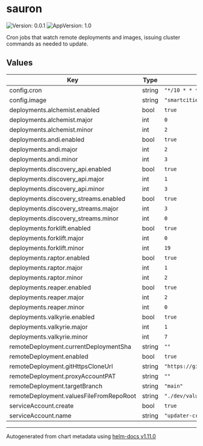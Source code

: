 # sauron

![Version: 0.0.1](https://img.shields.io/badge/Version-0.0.1-informational?style=flat-square) ![AppVersion: 1.0](https://img.shields.io/badge/AppVersion-1.0-informational?style=flat-square)

Cron jobs that watch remote deployments and images, issuing cluster commands as needed to update.

## Values

| Key | Type | Default | Description |
|-----|------|---------|-------------|
| config.cron | string | `"*/10 * * * *"` |  |
| config.image | string | `"smartcitiesdata/sauron:0.0.3"` |  |
| deployments.alchemist.enabled | bool | `true` |  |
| deployments.alchemist.major | int | `0` |  |
| deployments.alchemist.minor | int | `2` |  |
| deployments.andi.enabled | bool | `true` |  |
| deployments.andi.major | int | `2` |  |
| deployments.andi.minor | int | `3` |  |
| deployments.discovery_api.enabled | bool | `true` |  |
| deployments.discovery_api.major | int | `1` |  |
| deployments.discovery_api.minor | int | `3` |  |
| deployments.discovery_streams.enabled | bool | `true` |  |
| deployments.discovery_streams.major | int | `3` |  |
| deployments.discovery_streams.minor | int | `0` |  |
| deployments.forklift.enabled | bool | `true` |  |
| deployments.forklift.major | int | `0` |  |
| deployments.forklift.minor | int | `19` |  |
| deployments.raptor.enabled | bool | `true` |  |
| deployments.raptor.major | int | `1` |  |
| deployments.raptor.minor | int | `2` |  |
| deployments.reaper.enabled | bool | `true` |  |
| deployments.reaper.major | int | `2` |  |
| deployments.reaper.minor | int | `0` |  |
| deployments.valkyrie.enabled | bool | `true` |  |
| deployments.valkyrie.major | int | `1` |  |
| deployments.valkyrie.minor | int | `7` |  |
| remoteDeployment.currentDeploymentSha | string | `""` |  |
| remoteDeployment.enabled | bool | `true` |  |
| remoteDeployment.gitHttpsCloneUrl | string | `"https://github.com/<Org>/<Repo>.git"` |  |
| remoteDeployment.proxyAccountPAT | string | `""` |  |
| remoteDeployment.targetBranch | string | `"main"` |  |
| remoteDeployment.valuesFileFromRepoRoot | string | `"./dev/values.yaml"` |  |
| serviceAccount.create | bool | `true` |  |
| serviceAccount.name | string | `"updater-cron"` |  |

----------------------------------------------
Autogenerated from chart metadata using [helm-docs v1.11.0](https://github.com/norwoodj/helm-docs/releases/v1.11.0)
